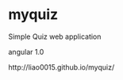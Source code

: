 # myquiz
Simple Quiz web application
<p>angular 1.0</p>
<link>http://liao0015.github.io/myquiz/</link>
